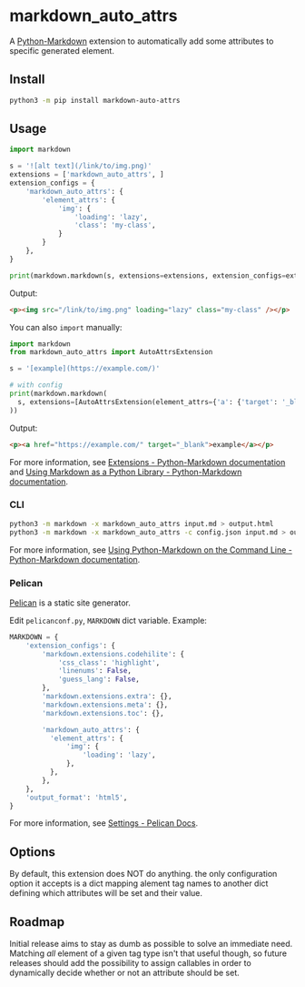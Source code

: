 # markdown\_auto\_attrs

A [Python-Markdown](https://github.com/Python-Markdown/markdown) extension to
automatically add some attributes to specific generated element.

## Install

```bash
python3 -m pip install markdown-auto-attrs
```

## Usage

```python
import markdown

s = '![alt text](/link/to/img.png)'
extensions = ['markdown_auto_attrs', ]
extension_configs = {
    'markdown_auto_attrs': {
        'element_attrs': {
            'img': {
                'loading': 'lazy',
                'class': 'my-class',
            }
        }
    },
}

print(markdown.markdown(s, extensions=extensions, extension_configs=extension_configs))
```

Output:

```html
<p><img src="/link/to/img.png" loading="lazy" class="my-class" /></p>
```

You can also `import` manually:

```python
import markdown
from markdown_auto_attrs import AutoAttrsExtension

s = '[example](https://example.com/)'

# with config
print(markdown.markdown(
  s, extensions=[AutoAttrsExtension(element_attrs={'a': {'target': '_blank'}})]
))
```

Output:

```html
<p><a href="https://example.com/" target="_blank">example</a></p>
```

For more information, see [Extensions - Python-Markdown documentation](https://python-markdown.github.io/extensions/)
and [Using Markdown as a Python Library - Python-Markdown documentation](https://python-markdown.github.io/reference/#extensions).

### CLI

```bash
python3 -m markdown -x markdown_auto_attrs input.md > output.html
python3 -m markdown -x markdown_auto_attrs -c config.json input.md > output.html
```

For more information, see [Using Python-Markdown on the Command Line - Python-Markdown documentation](https://python-markdown.github.io/cli/).

### Pelican

[Pelican](https://blog.getpelican.com/) is a static site generator.

Edit `pelicanconf.py`, `MARKDOWN` dict variable. Example:

```python
MARKDOWN = {
    'extension_configs': {
        'markdown.extensions.codehilite': {
            'css_class': 'highlight',
            'linenums': False,
            'guess_lang': False,
        },
        'markdown.extensions.extra': {},
        'markdown.extensions.meta': {},
        'markdown.extensions.toc': {},

        'markdown_auto_attrs': {
          'element_attrs': {
              'img': {
                  'loading': 'lazy',
              },
          },
        },
    },
    'output_format': 'html5',
}
```

For more information, see [Settings - Pelican Docs](https://docs.getpelican.com/en/stable/settings.html).

## Options

By default, this extension does NOT do anything. the only configuration option
it accepts is a dict mapping alement tag names to another dict defining which
attributes will be set and their value.

## Roadmap

Initial release aims to stay as dumb as possible to solve an immediate need.
Matching *all* element of a given tag type isn't that useful though, so future
releases should add the possibility to assign callables in order to dynamically
decide whether or not an attribute should be set.
